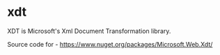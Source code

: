 # xdt
XDT is Microsoft's Xml Document Transformation library.

Source code for - https://www.nuget.org/packages/Microsoft.Web.Xdt/
